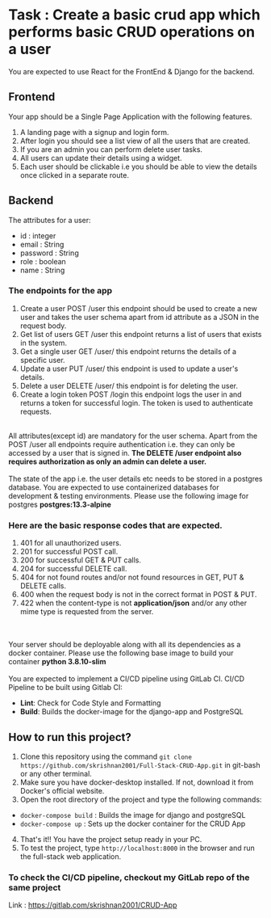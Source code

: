 # Task : Create a basic crud app which performs basic CRUD operations on a user
You are expected to use React for the FrontEnd & Django for the backend.

## Frontend
Your app should be a Single Page Application with the following features.
1. A landing page with a signup and login form.
2. After login you should see a list view of all the users that are created.
3. If you are an admin you can perform delete user tasks.
4. All users can update their details using a widget.
5. Each user should be clickable i.e you should be able to view the details once clicked in a
separate route.

## Backend
The attributes for a user:<br/>

- id : integer
- email : String
- password : String
- role : boolean
- name : String

### The endpoints for the app 
1. Create a user POST /user this endpoint should be used to create a new user and takes
the user schema apart from id attribute as a JSON in the request body.
2. Get list of users GET /user this endpoint returns a list of users that exists in the system.
3. Get a single user GET /user/<id> this endpoint returns the details of a specific user.
4. Update a user PUT /user/<id> this endpoint is used to update a user's details.
5. Delete a user DELETE /user/<id> this endpoint is for deleting the user.
6. Create a login token POST /login this endpoint logs the user in and returns a token for
successful login. The token is used to authenticate requests.
<br/>
All attributes(except id) are mandatory for the user schema.
Apart from the POST /user all endpoints require authentication i.e. they can only be accessed
by a user that is signed in. <strong>The DELETE /user endpoint also requires authorization as only an admin can delete a user.</strong>
<br/>
<br/>
The state of the app i.e. the user details etc needs to be stored in a postgres database. You are
expected to use containerized databases for development & testing environments.
Please use the following image for postgres <strong>postgres:13.3-alpine</strong>

### Here are the basic response codes that are expected.
1. 401 for all unauthorized users.
2. 201 for successful POST call.
3. 200 for successful GET & PUT calls.
4. 204 for successful DELETE call.
5. 404 for not found routes and/or not found resources in GET, PUT & DELETE calls.
6. 400 when the request body is not in the correct format in POST & PUT.
7. 422 when the content-type is not <strong>application/json</strong> and/or any other mime type is
requested from the server.

<br/><br/>
Your server should be deployable along with all its dependencies as a docker container.
Please use the following base image to build your container <strong>python 3.8.10-slim</strong>
<br/>
<br/>
You are expected to implement a CI/CD pipeline using GitLab CI. CI/CD Pipeline to be built using Gitlab CI:
- <strong>Lint</strong>: Check for Code Style and Formatting
- <strong>Build</strong>: Builds the docker-image for the django-app and PostgreSQL

## How to run this project?
1) Clone this repository using the command `git clone https://github.com/skrishnan2001/Full-Stack-CRUD-App.git` in git-bash or any other terminal.
2) Make sure you have docker-desktop installed. If not, download it from Docker's official website.
3) Open the root directory of the project and type the following commands:
- `docker-compose build` : Builds the image for django and postgreSQL
- `docker-compose up` : Sets up the docker container for the CRUD App
4) That's it!! You have the project setup ready in your PC.
5) To test the project, type `http://localhost:8000` in the browser and run the full-stack web application.

### To check the CI/CD pipeline, checkout my GitLab repo of the same project
Link : https://gitlab.com/skrishnan2001/CRUD-App



